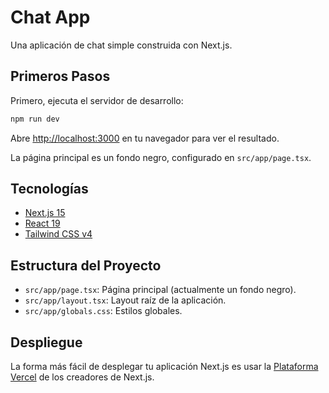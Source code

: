 # Chat App

Una aplicación de chat simple construida con Next.js.

## Primeros Pasos

Primero, ejecuta el servidor de desarrollo:

```bash
npm run dev
```

Abre [http://localhost:3000](http://localhost:3000) en tu navegador para ver el resultado.

La página principal es un fondo negro, configurado en `src/app/page.tsx`.

## Tecnologías

- [Next.js 15](https://nextjs.org/)
- [React 19](https://reactjs.org/)
- [Tailwind CSS v4](https://tailwindcss.com/)

## Estructura del Proyecto

- `src/app/page.tsx`: Página principal (actualmente un fondo negro).
- `src/app/layout.tsx`: Layout raíz de la aplicación.
- `src/app/globals.css`: Estilos globales.

## Despliegue

La forma más fácil de desplegar tu aplicación Next.js es usar la [Plataforma Vercel](https://vercel.com/new?utm_medium=default-template&filter=next.js&utm_source=create-next-app&utm_campaign=create-next-app-readme) de los creadores de Next.js.
